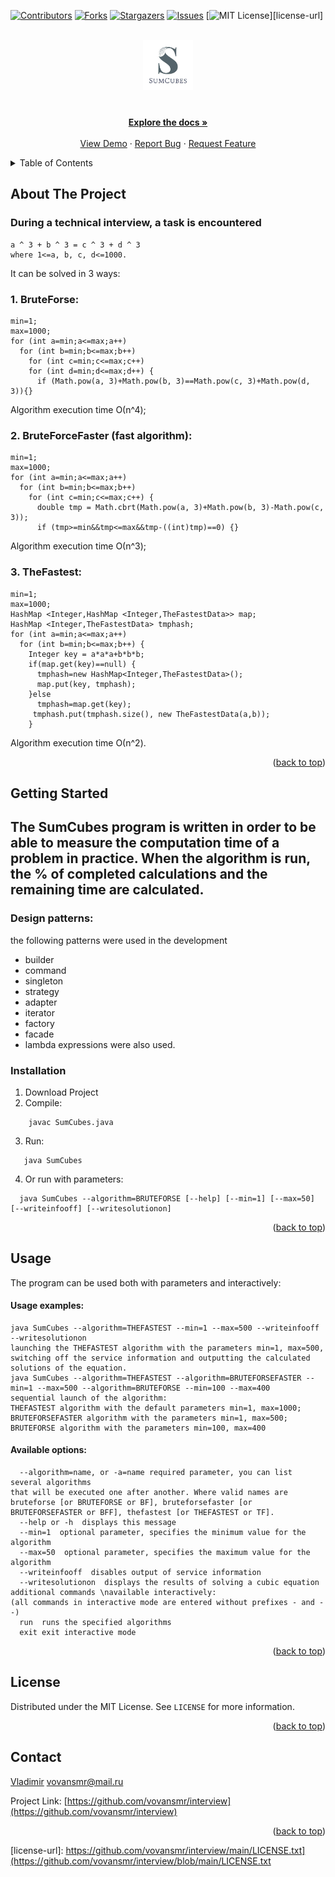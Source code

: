 <a name="readme-top"></a>

[![Contributors][contributors-shield]][contributors-url]
[![Forks][forks-shield]][forks-url]
[![Stargazers][stars-shield]][stars-url]
[![Issues][issues-shield]][issues-url]
[![MIT License][license-shield]][license-url]

<!-- PROJECT LOGO -->
<br />
<div align="center">
  <a href="https://github.com/vovansmr/interview">
    <img src="logo.jpg" alt="SumCubes" width="80" height="80">
  </a>

<h3 align="center"></h3>

  <p align="center">
    <br />
    <a href="https://github.com/vovansmr/interview"><strong>Explore the docs »</strong></a>
    <br />
    <br />
    <a href="https://github.com/vovansmr/interview">View Demo</a>
    ·
    <a href="https://github.com/vovansmr/interview/issues">Report Bug</a>
    ·
    <a href="https://github.com/vovansmr/interview/issues">Request Feature</a>
  </p>
</div>



<!-- TABLE OF CONTENTS -->
<details>
  <summary>Table of Contents</summary>
  <ol>
    <li>
      <a href="#about-the-project">About The Project</a>
      <ul>
        <li><a href="#built-with">Built With</a></li>
      </ul>
    </li>
    <li>
      <a href="#getting-started">Getting Started</a>
      <ul>
        <li><a href="#prerequisites">Prerequisites</a></li>
        <li><a href="#installation">Installation</a></li>
      </ul>
    </li>
    <li><a href="#usage">Usage</a></li>
    <li><a href="#roadmap">Roadmap</a></li>
    <li><a href="#contributing">Contributing</a></li>
    <li><a href="#license">License</a></li>
    <li><a href="#contact">Contact</a></li>
    <li><a href="#acknowledgments">Acknowledgments</a></li>
  </ol>
</details>



<!-- ABOUT THE PROJECT -->
## About The Project
### During a technical interview, a task is encountered
```
a ^ 3 + b ^ 3 = c ^ 3 + d ^ 3 
where 1<=a, b, c, d<=1000.
```
It can be solved in 3 ways:

### 1. BruteForse:
```
min=1;
max=1000;
for (int a=min;a<=max;a++)
  for (int b=min;b<=max;b++)
    for (int c=min;c<=max;c++)
	for (int d=min;d<=max;d++) {
	  if (Math.pow(a, 3)+Math.pow(b, 3)==Math.pow(c, 3)+Math.pow(d, 3)){}
```
Algorithm execution time О(n^4);

### 2. BruteForceFaster (fast algorithm):
```
min=1;
max=1000;
for (int a=min;a<=max;a++)
  for (int b=min;b<=max;b++)
    for (int c=min;c<=max;c++) {
      double tmp = Math.cbrt(Math.pow(a, 3)+Math.pow(b, 3)-Math.pow(c, 3));
	  if (tmp>=min&&tmp<=max&&tmp-((int)tmp)==0) {}
```
Algorithm execution time О(n^3);

### 3. TheFastest:
```
min=1;
max=1000;
HashMap <Integer,HashMap <Integer,TheFastestData>> map;
HashMap <Integer,TheFastestData> tmphash;
for (int a=min;a<=max;a++)
  for (int b=min;b<=max;b++) {
    Integer key = a*a*a+b*b*b;
    if(map.get(key)==null) {
      tmphash=new HashMap<Integer,TheFastestData>();
      map.put(key, tmphash);
    }else 
      tmphash=map.get(key);
     tmphash.put(tmphash.size(), new TheFastestData(a,b));
    }
```
Algorithm execution time О(n^2).


<p align="right">(<a href="#readme-top">back to top</a>)</p>

<!-- GETTING STARTED -->
## Getting Started

## The SumCubes program is written in order to be able to measure the computation time of a problem in practice. When the algorithm is run, the % of completed calculations and the remaining time are calculated.

### Design patterns:
the following patterns were used in the development
- builder
- command
- singleton
- strategy
- adapter
- iterator
- factory
- facade
- lambda expressions were also used.

### Installation

1. Download Project
2. Compile:
```
	javac SumCubes.java
   ```
3. Run:
 ```
	java SumCubes
```
4. Or run with parameters:
```
  java SumCubes --algorithm=BRUTEFORSE [--help] [--min=1] [--max=50] [--writeinfooff] [--writesolutionon]
   ```

<p align="right">(<a href="#readme-top">back to top</a>)</p>



<!-- USAGE EXAMPLES -->
## Usage

The program can be used both with parameters and interactively:

#### Usage examples:  
  ```
  java SumCubes --algorithm=THEFASTEST --min=1 --max=500 --writeinfooff --writesolutionon
launching the THEFASTEST algorithm with the parameters min=1, max=500, switching off the service information and outputting the calculated solutions of the equation.
  java SumCubes --algorithm=THEFASTEST --algorithm=BRUTEFORSEFASTER --min=1 --max=500 --algorithm=BRUTEFORSE --min=100 --max=400
sequential launch of the algorithm: 
  THEFASTEST algorithm with the default parameters min=1, max=1000;
  BRUTEFORSEFASTER algorithm with the parameters min=1, max=500;
  BRUTEFORSE algorithm with the parameters min=100, max=400
```
#### Available options:
```
  --algorithm=name, or -a=name required parameter, you can list several algorithms
that will be executed one after another. Where valid names are bruteforse [or BRUTEFORSE or BF], bruteforsefaster [or BRUTEFORSEFASTER or BFF], thefastest [or THEFASTEST or TF].
  --help or -h  displays this message
  --min=1  optional parameter, specifies the minimum value for the algorithm
  --max=50  optional parameter, specifies the maximum value for the algorithm
  --writeinfooff  disables output of service information
  --writesolutionon  displays the results of solving a cubic equation
additional commands \navailable interactively:
(all commands in interactive mode are entered without prefixes - and --)
  run  runs the specified algorithms
  exit exit interactive mode
```


<p align="right">(<a href="#readme-top">back to top</a>)</p>

<!-- LICENSE -->
## License

Distributed under the MIT License. See `LICENSE` for more information.

<p align="right">(<a href="#readme-top">back to top</a>)</p>

<!-- CONTACT -->
## Contact

[Vladimir](https://t.me/vovansmr)
vovansmr@mail.ru

Project Link: [https://github.com/vovansmr/interview](https://github.com/vovansmr/interview)

<p align="right">(<a href="#readme-top">back to top</a>)</p>

<!-- MARKDOWN LINKS & IMAGES -->
<!-- https://www.markdownguide.org/basic-syntax/#reference-style-links -->
[contributors-shield]: https://img.shields.io/github/contributors/vovansmr/interview.svg?style=for-the-badge
[contributors-url]: https://github.com/vovansmr/interview/graphs/contributors
[forks-shield]: https://img.shields.io/github/forks/vovansmr/interview.svg?style=for-the-badge
[forks-url]: https://github.com/vovansmr/interview/network/members
[stars-shield]: https://img.shields.io/github/stars/vovansmr/interview.svg?style=for-the-badge
[stars-url]: https://github.com/vovansmr/interview/stargazers
[issues-shield]: https://img.shields.io/github/issues/vovansmr/interview.svg?style=for-the-badge
[issues-url]: https://github.com/vovansmr/interview/issues
[license-shield]: https://img.shields.io/github/license/vovansmr/interview.svg?style=for-the-badge
[license-url]: https://github.com/vovansmr/interview/main/LICENSE.txt](https://github.com/vovansmr/interview/blob/main/LICENSE.txt
